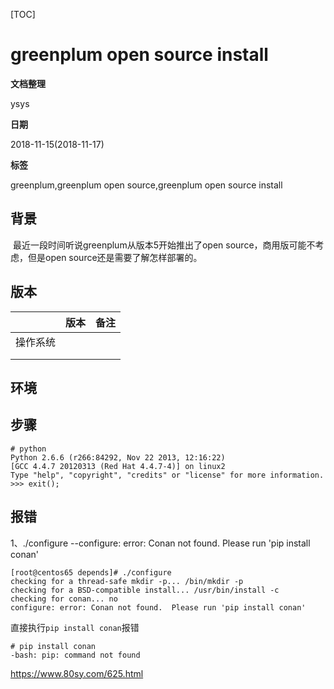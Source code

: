 [TOC]

# greenplum open source install

**文档整理**

ysys

**日期**

2018-11-15(2018-11-17)

**标签**

greenplum,greenplum open source,greenplum open source install



## 背景

​	最近一段时间听说greenplum从版本5开始推出了open source，商用版可能不考虑，但是open source还是需要了解怎样部署的。

## 版本

|          | 版本 | 备注 |
| -------- | ---- | ---- |
| 操作系统 |      |      |
|          |      |      |
|          |      |      |



## 环境





## 步骤





```
# python
Python 2.6.6 (r266:84292, Nov 22 2013, 12:16:22) 
[GCC 4.4.7 20120313 (Red Hat 4.4.7-4)] on linux2
Type "help", "copyright", "credits" or "license" for more information.
>>> exit();
```





















## 报错

1、./configure --configure: error: Conan not found.  Please run 'pip install conan'

```
[root@centos65 depends]# ./configure
checking for a thread-safe mkdir -p... /bin/mkdir -p
checking for a BSD-compatible install... /usr/bin/install -c
checking for conan... no
configure: error: Conan not found.  Please run 'pip install conan'
```

直接执行`pip install conan`报错

```
# pip install conan
-bash: pip: command not found
```





https://www.80sy.com/625.html





